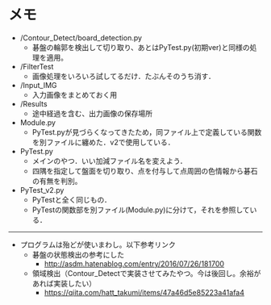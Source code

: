 # メモ
- /Contour_Detect/board_detection.py
    - 碁盤の輪郭を検出して切り取り、あとはPyTest.py(初期ver)と同様の処理を適用。
- /FilterTest
    - 画像処理をいろいろ試してるだけ．たぶんそのうち消す．
- /Input_IMG
    - 入力画像をまとめておく用
- /Results
    - 途中経過を含む、出力画像の保存場所
- Module.py
    - PyTest.pyが見づらくなってきたため，同ファイル上で定義している関数を別ファイルに纏めた．v2で使用している．
- PyTest.py
    - メインのやつ．いい加減ファイル名を変えよう．
    - 四隅を指定して盤面を切り取り、点を付与して点周囲の色情報から碁石の有無を判別。
- PyTest_v2.py
    - PyTestと全く同じもの．
    - PyTestの関数部を別ファイル(Module.py)に分けて，それを参照している．

---
- プログラムは殆どが使いまわし。以下参考リンク
    - 碁盤の状態検出の参考にした
        - http://asdm.hatenablog.com/entry/2016/07/26/181700
    - 領域検出（Contour_Detectで実装させてみたやつ。今は後回し。余裕があれば実装したい）
        - https://qiita.com/hatt_takumi/items/47a46d5e85223a41afa4